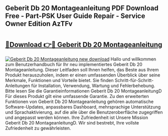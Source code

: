 ## Geberit Db 20 Montageanleitung PDF Download Free - Part-PSK User Guide Repair - Service Owner Edition AzTFv

# <h2><a href="http://df78fpx.blite.top/?on=Geberit+Db+20+Montageanleitung">🔗Download 👉🔴 Geberit Db 20 Montageanleitung</a></h2>

[![Geberit Db 20 Montageanleitung new download](https://i.imgur.com/lujVjoI.png)](http://df78fpx.blite.top/?on=Geberit+Db+20+Montageanleitung)
Hallo und willkommen zum Benutzerhandbuch für Ihr neu implementiertes Geberit Db 20 Montageanleitung. Dieser Leitfaden soll Ihnen helfen, das Beste aus Ihrem Produkt herauszuholen, indem er einen umfassenden Überblick über seine Merkmale, Funktionen und Vorteile bietet. Sie finden Schritt-für-Schritt-Anleitungen für Installation, Verwendung, Wartung und Fehlerbehebung. Bitte lesen Sie die Garantieinformationen Geberit Db 20 MontageanleitungD Für dieses Produkt gilt eine umfassende Garantie. Zu den erweiterten Funktionen von Geberit Db 20 Montageanleitung gehören automatische Software-Updates, anpassbares Dashboard, mehrsprachige Unterstützung und Sprachaktivierung, auf die alle über die Benutzeroberfläche zugegriffen und angepasst werden können. Ihre Zufriedenheit ist Unsere Mission Geberit Db 20 MontageanleitungD. Wir sind bestrebt, Ihre vollste Zufriedenheit zu gewährleisten.
